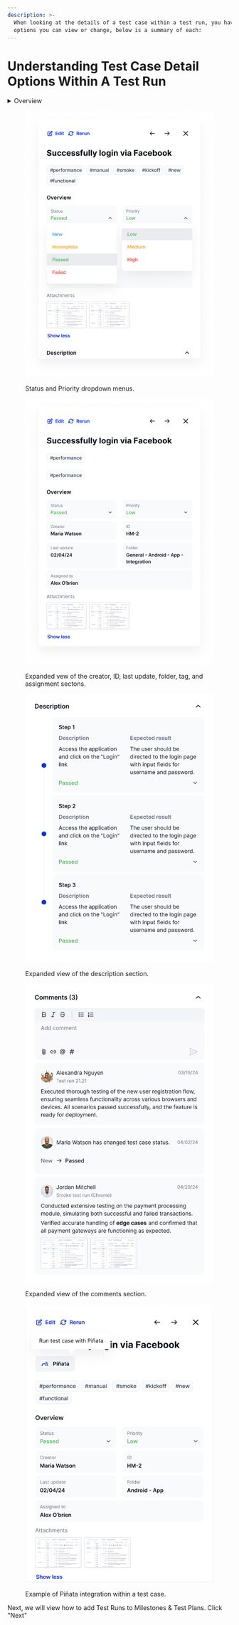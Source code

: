 ```yaml
---
description: >-
  When looking at the details of a test case within a test run, you have many
  options you can view or change, below is a summary of each:
---
```


# Understanding Test Case Detail Options Within A Test Run

<details>

<summary>Overview</summary>

Consists of two drop-down menus for status and priority, as well as fields for the creator, ID of the test case, The last update, folder location, any tags, defects, and the user assignment for the test case. Below are the options for the drop-down menus:

Status: Drop-down options include:

* Active (Blue)
* Incomplete (Yellow)
* Passed (Green)
* Failed (Red)&#x20;

Priority: Drop-down menus include:

* Low (Green)
* Medium (Yellow)
* High (Red)

</details>

<div><figure><img src="../../../../.gitbook/assets/Frame 2043685379.png" alt=""><figcaption><p>Status and Priority dropdown menus.</p></figcaption></figure> <figure><img src="../../../../.gitbook/assets/Test case details - Expanded-3.png" alt=""><figcaption><p>Expanded vew of the creator, ID, last update, folder, tag, and assignment sectons.</p></figcaption></figure></div>

<div><figure><img src="../../../../.gitbook/assets/Frame 2043685361.png" alt=""><figcaption><p>Expanded view of the description section.</p></figcaption></figure> <figure><img src="../../../../.gitbook/assets/Frame 2043685377.png" alt=""><figcaption><p>Expanded view of the comments section.</p></figcaption></figure> <figure><img src="../../../../.gitbook/assets/image 1.png" alt=""><figcaption><p>Example of Piñata integration within a test case.</p></figcaption></figure></div>

Next, we will view how to add Test Runs to Milestones & Test Plans. Click "Next"&#x20;
